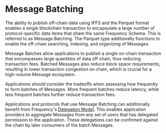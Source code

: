 # Message Batching

The ability to publish off-chain data using IPFS and the Parquet format enables a single blockchain transaction to encapsulate a large number of protocol-specific data items that share the same Frequency Schema.
This is referred to as Message Batching.
The Parquet type additionally functions to enable the off-chain searching, indexing, and organizing of Messages.

Message Batches allow applications to publish a single on-chain transaction that encompasses large quantities of data off chain, thus reducing transaction fees.
Batched Messages also reduce block space requirements, resulting in lower transaction congestion on chain, which is crucial for a high-volume Message ecosystem.

Applications should consider the tradeoffs when assessing how frequently to form batches of Messages.
More frequent batches reduce latency, while less frequent batches further reduce transaction fees.

Applications and protocols that use Message Batching can additionally benefit from Frequency's [Delegation Model](../Delegation/index.md).
This enables application providers to aggregate Messages from any set of users that has delegated permission to the application.
These delegations can be confirmed against the chain by later consumers of the batch Messages.
